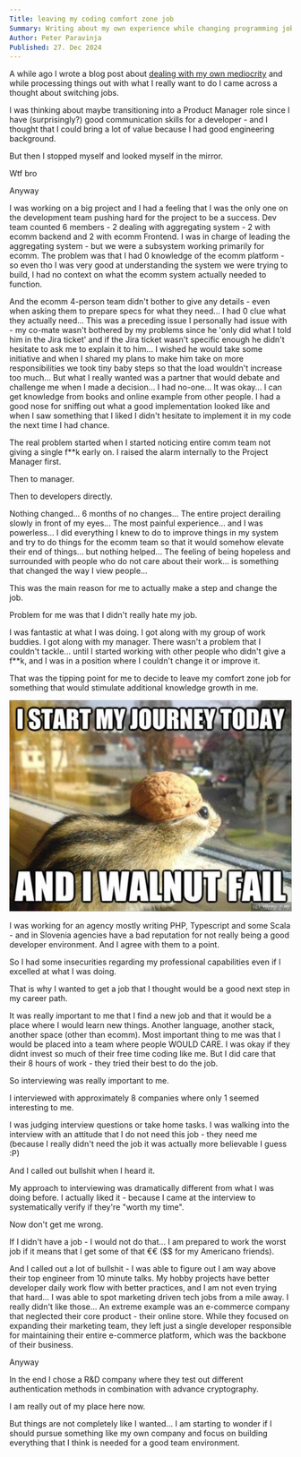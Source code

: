 ```yaml
---
Title: leaving my coding comfort zone job
Summary: Writing about my own experience while changing programming jobs.
Author: Peter Paravinja
Published: 27. Dec 2024
---
```


A while ago I wrote a blog post about [dealing with my own mediocrity](/posts/dealing-with-mediocrity) and while
processing things out with what I really want to do I came across a thought about switching jobs.

I was thinking about maybe transitioning into a Product Manager role since I have (surprisingly?) good communication
skills for a developer - and I thought that I could bring a lot of value because I had good engineering background.

But then I stopped myself and looked myself in the mirror.

Wtf bro

Anyway

I was working on a big project and I had a feeling that I was the only one on the development team pushing hard for the
project to be a success. Dev team counted 6 members - 2 dealing with aggregating system - 2 with ecomm backend and 2
with ecomm Frontend. I was in charge of leading the aggregating system - but we were a subsystem working primarily for
ecomm. The problem was that I had 0 knowledge of the ecomm platform - so even tho I was very good at understanding the
system we were trying to build, I had no context on what the ecomm system actually needed to function.

And the ecomm 4-person team didn't bother to give any details - even when asking them to prepare specs for what they
need... I had 0 clue what they actually need... This was a preceding issue I personally had issue with - my co-mate
wasn't bothered by my problems since he 'only did what I told him in the Jira ticket' and if the Jira ticket wasn't
specific enough he didn't hesitate to ask me to explain it to him... I wished he would take some initiative and when I
shared my plans to make him take on more responsibilities we took tiny baby steps so that the load wouldn't increase too
much... But what I really wanted was a partner that would debate and challenge me when I made a decision... I had
no-one... It was okay... I can get knowledge from books and online example from other people. I had a good nose for
sniffing out what a good implementation looked like and when I saw something that I liked I didn't hesitate to implement
it in my code the next time I had chance.

The real problem started when I started noticing entire comm team not giving a single f**k early on. I raised the alarm
internally to the Project Manager first.

Then to manager.

Then to developers directly.

Nothing changed... 6 months of no changes... The entire project derailing slowly in front of my eyes... The most painful
experience... and I was powerless... I did everything I knew to do to improve things in my system and try to do things
for the ecomm team so that it would somehow elevate their end of things... but nothing helped... The feeling of being
hopeless and surrounded with people who do not care about their work... is something that changed the way I view
people...

This was the main reason for me to actually make a step and change the job.

Problem for me was that I didn't really hate my job.

I was fantastic at what I was doing. I got along with my group of work buddies. I got along with my manager. There
wasn't a problem that I couldn't tackle... until I started working with other people who didn't give a f**k, and I was
in a position where I couldn't change it or improve it.

That was the tipping point for me to decide to leave my comfort zone job for something that would stimulate additional
knowledge growth in me.

![walnut-fail.png](/public/assets/walnut-fail.png)

I was working for an agency mostly writing PHP, Typescript and some Scala - and in Slovenia agencies have a bad
reputation for not really being a good developer environment. And I agree with them to a point.

So I had some insecurities regarding my professional capabilities even if I excelled at what I was doing.

That is why I wanted to get a job that I thought would be a good next step in my career path.

It was really important to me that I find a new job and that it would be a place where I would learn new things. Another
language, another stack, another space (other than ecomm).
Most important thing to me was that I would be placed into a team where people WOULD CARE. I was okay if they didnt
invest so much of their free time coding like me. But I did care that their 8 hours of work - they tried their best to
do the job.

So interviewing was really important to me.

I interviewed with approximately 8 companies where only 1 seemed interesting to me.

I was judging interview questions or take home tasks.
I was walking into the interview with an attitude that I do not need this job - they need me (because I really didn't
need the job it was actually more believable I guess :P)

And I called out bullshit when I heard it.

My approach to interviewing was dramatically different from what I was doing before. I actually liked it - because I
came at the interview to systematically verify if they're "worth my time".

Now don't get me wrong.

If I didn't have a job - I would not do that... I am prepared to work the worst job if it means that I get some of that
€€ ($$ for my Americano friends).

And I called out a lot of bullshit - I was able to figure out I am way above their top engineer from 10 minute talks. My
hobby projects have better developer daily work flow with better practices, and I am not even trying that hard... I was
able to spot marketing driven tech jobs from a mile away. I really didn't like those... An extreme example was an
e-commerce company that neglected their core product - their online store. While they focused on expanding their
marketing team, they left just a single developer responsible for maintaining their entire e-commerce platform, which
was the backbone of their business.

Anyway

In the end I chose a R&D company where they test out different authentication methods in combination with advance
cryptography.

I am really out of my place here now.

But things are not completely like I wanted... I am starting to wonder if I should pursue something like my own company
and focus on building everything that I think is needed for a good team environment.